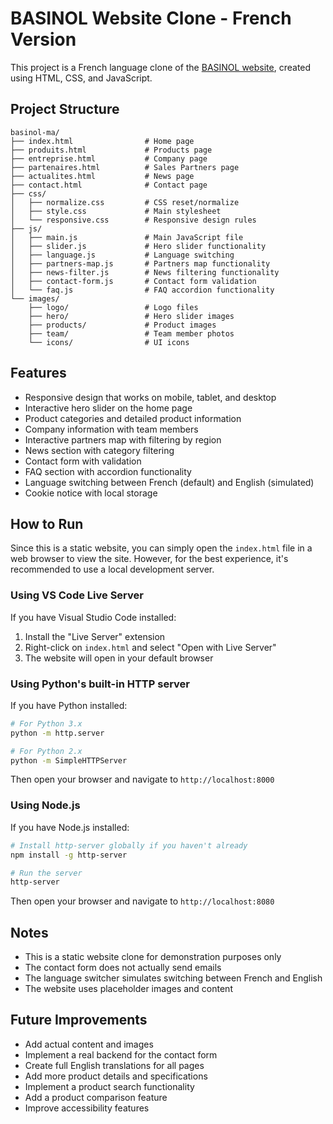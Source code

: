 # BASINOL Website Clone - French Version

This project is a French language clone of the [BASINOL website](https://www.basinol.de/en/), created using HTML, CSS, and JavaScript.

## Project Structure

```
basinol-ma/
├── index.html                # Home page
├── produits.html             # Products page
├── entreprise.html           # Company page
├── partenaires.html          # Sales Partners page
├── actualites.html           # News page
├── contact.html              # Contact page
├── css/
│   ├── normalize.css         # CSS reset/normalize
│   ├── style.css             # Main stylesheet
│   └── responsive.css        # Responsive design rules
├── js/
│   ├── main.js               # Main JavaScript file
│   ├── slider.js             # Hero slider functionality
│   ├── language.js           # Language switching
│   ├── partners-map.js       # Partners map functionality
│   ├── news-filter.js        # News filtering functionality
│   ├── contact-form.js       # Contact form validation
│   └── faq.js                # FAQ accordion functionality
└── images/
    ├── logo/                 # Logo files
    ├── hero/                 # Hero slider images
    ├── products/             # Product images
    ├── team/                 # Team member photos
    └── icons/                # UI icons
```

## Features

- Responsive design that works on mobile, tablet, and desktop
- Interactive hero slider on the home page
- Product categories and detailed product information
- Company information with team members
- Interactive partners map with filtering by region
- News section with category filtering
- Contact form with validation
- FAQ section with accordion functionality
- Language switching between French (default) and English (simulated)
- Cookie notice with local storage

## How to Run

Since this is a static website, you can simply open the `index.html` file in a web browser to view the site. However, for the best experience, it's recommended to use a local development server.

### Using VS Code Live Server

If you have Visual Studio Code installed:

1. Install the "Live Server" extension
2. Right-click on `index.html` and select "Open with Live Server"
3. The website will open in your default browser

### Using Python's built-in HTTP server

If you have Python installed:

```bash
# For Python 3.x
python -m http.server

# For Python 2.x
python -m SimpleHTTPServer
```

Then open your browser and navigate to `http://localhost:8000`

### Using Node.js

If you have Node.js installed:

```bash
# Install http-server globally if you haven't already
npm install -g http-server

# Run the server
http-server
```

Then open your browser and navigate to `http://localhost:8080`

## Notes

- This is a static website clone for demonstration purposes only
- The contact form does not actually send emails
- The language switcher simulates switching between French and English
- The website uses placeholder images and content

## Future Improvements

- Add actual content and images
- Implement a real backend for the contact form
- Create full English translations for all pages
- Add more product details and specifications
- Implement a product search functionality
- Add a product comparison feature
- Improve accessibility features
